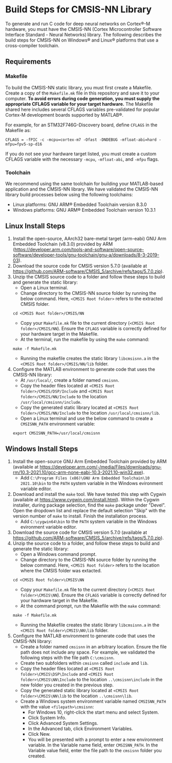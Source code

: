 # Build Steps for CMSIS-NN Library
To generate and run C code for deep neural networks on Cortex&reg;-M hardware, you must have the CMSIS-NN (Cortex Microcontroller Software Interface Standard - Neural Networks) library. The following describes the build steps for CMSIS-NN on Windows&reg; and Linux&reg; platforms that use a cross-compiler toolchain.

## Requirements 

### Makefile
To build the CMSIS-NN static library, you must first create a Makefile. Create a copy of the `Makefile.mk` file in this repository and save it to your computer. **To avoid errors during code generation, you must supply the appropriate CFLAGS variable for your target hardware.** The Makefile shared here includes several CFLAGS variables pre-validated for popular Cortex-M development boards supported by MATLAB&reg;.

For example, for an STM32F746G-Discovery board, define `CFLAGS` in the Makefile as:

```
CFLAGS = -fPIC -c -mcpu=cortex-m7 -Ofast -DNDEBUG -mfloat-abi=hard -mfpu=fpv5-sp-d16
```
If you do not see your hardware target listed, you must create a custom CFLAGS variable with the necessary `-mcpu`, `-mfloat-abi`, and `-mfpu` flags.

### Toolchain
We recommend using the same toolchain for building your MATLAB-based application and the CMSIS-NN library. We have validated the CMSIS-NN library build processes below using the following toolchains:
* Linux platforms: GNU ARM&reg; Embedded Toolchain version 8.3.0
* Windows platforms: GNU ARM&reg; Embedded Toolchain version 10.3.1


## Linux Install Steps
1. Install the open-source, AArch32 bare-metal target (arm-eabi) GNU Arm Embedded Toolchain (v8.3.0) provided by ARM (https://developer.arm.com/tools-and-software/open-source-software/developer-tools/gnu-toolchain/gnu-a/downloads/8-3-2019-03).
2. Download the source code for CMSIS version 5.7.0 (available at https://github.com/ARM-software/CMSIS_5/archive/refs/tags/5.7.0.zip).
3. Unzip the CMSIS source code to a folder and follow these steps to build and generate the static library:
     * Open a Linux terminal.
     * Change directory to the CMSIS-NN source folder by running the below command. Here, ```<CMSIS Root folder>``` refers to the extracted CMSIS folder.
     ```
     cd <CMSIS Root folder>/CMSIS/NN
     ```
     * Copy your `Makefile.mk` file to the current directory (```<CMSIS Root folder>/CMSIS/NN```). Ensure the `CFLAGS` variable is correctly defined for your hardware target in the Makefile.
     * At the terminal, run the makefile by using the `make` command:
     ```
     make -f Makefile.mk
     ```
     * Running the makefile creates the static library `libcmsisnn.a` in the ```<CMSIS Root folder>/CMSIS/NN/lib``` folder.
4. Configure the MATLAB environment to generate code that uses the CMSIS-NN library:
     * At `/usr/local/`, create a folder named `cmsisnn`.
     * Copy the header files located at ```<CMSIS Root folder>/CMSIS/DSP/Include``` and ```<CMSIS Root folder>/CMSIS/NN/Include``` to the location `/usr/local/cmsisnn/include`.
     * Copy the generated static library located at ```<CMSIS Root folder>/CMSIS/NN/Include``` to the location `/usr/local/cmsisnn/lib`.
     * Open a Linux terminal and use the below command to create a `CMSISNN_PATH` environment variable:
     ```
     export CMSISNN_PATH=/usr/local/cmsisnn
     ```
    
## Windows Install Steps
1. Install the open-source GNU Arm Embedded Toolchain provided by ARM (available at https://developer.arm.com/-/media/Files/downloads/gnu-rm/10.3-2021.10/gcc-arm-none-eabi-10.3-2021.10-win32.exe).
     * Add ```C:\Program Files (x86)\GNU Arm Embedded Toolchain\10 2021.10\bin``` to the ```PATH``` system variable in the Windows evironment variable editor.
2. Download and install the `make` tool. We have tested this step with Cygwin (available at https://www.cygwin.com/install.html). Within the Cygwin installer, during package selection, find the `make` package under "Devel". Open the dropdown list and replace the default selection "Skip" with the version number of `make` to install. Finish the installation process.
     * Add ```C:\cygwin64\bin``` to the ```PATH``` system variable in the Windows evironment variable editor.
3. Download the source code for CMSIS version 5.7.0 (available at https://github.com/ARM-software/CMSIS_5/archive/refs/tags/5.7.0.zip).
4. Unzip the source code to a folder, and follow these steps to build and generate the static library: 
     * Open a Windows command prompt.
     * Change directory to the CMSIS-NN source folder by running the below command. Here, ```<CMSIS Root folder>``` refers to the location where the CMSIS folder was extacted.
     ```
     cd <CMSIS Root folder>\CMSIS\NN 
     ```
     * Copy your `Makefile.mk` file to the current directory (```<CMSIS Root folder>\CMSIS\NN```). Ensure the `CFLAGS` variable is correctly defined for your hardware target in the Makefile.
     * At the command prompt, run the Makefile with the `make` command:
     ```
     make -f Makefile.mk
     ```
     * Running the Makefile creates the static library `libcmsisnn.a` in the ```<CMSIS Root folder>\CMSIS\NN\lib``` folder.
5. Configure the MATLAB environment to generate code that uses the CMSIS-NN library:
     * Create a folder named `cmsisnn` in an arbitrary location. Ensure the file path does not include any space. For example, we validated the following steps with the file path `C:\cmsisnn`. 
     * Create two subfolders within `cmsisnn` called `include` and `lib`.
     * Copy the header files located at ```<CMSIS Root folder>\CMSIS\DSP\Include``` and ```<CMSIS Root folder>\CMSIS\NN\Include``` to the location `..\cmsisnn\include` in the new folder you created in the previous step.
     * Copy the generated static library located at ```<CMSIS Root folder>\CMSIS\NN\lib``` to the location `..\cmsisnn\lib`.
     * Create a Windows system environment variable named `CMSISNN_PATH` with the value ```<filepath>\cmsisnn```:
          * For Windows 10, right-click the start menu and select System.
          * Click System Info.
          * Click Advanced System Settings.
          * In the Advanced tab, click Environment Variables.
          * Click New.
          * You will be presented with a prompt to enter a new environment variable. In the Variable name field, enter `CMSISNN_PATH`. In the Variable value field, enter the file path to the `cmsisnn` folder you created. 
